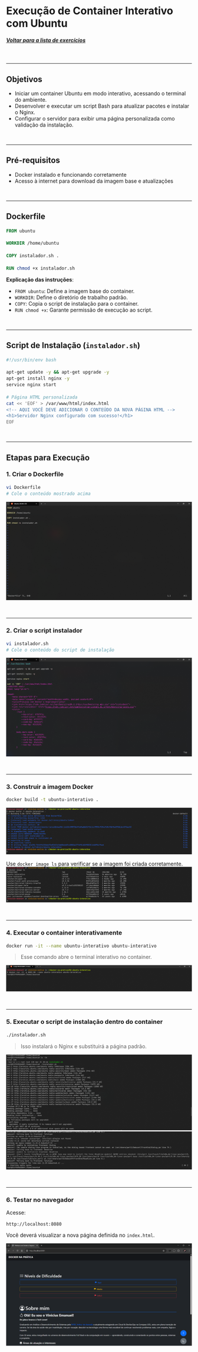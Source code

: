 # Execução de Container Interativo com Ubuntu
##### [Voltar para a lista de exercícios](../README.md)

<br>

---

## Objetivos

- Iniciar um container Ubuntu em modo interativo, acessando o terminal do ambiente.
- Desenvolver e executar um script Bash para atualizar pacotes e instalar o Nginx.
- Configurar o servidor para exibir uma página personalizada como validação da instalação.

<br>

---

## Pré-requisitos

- Docker instalado e funcionando corretamente
- Acesso à internet para download da imagem base e atualizações

<br>

---

## Dockerfile

```Dockerfile
FROM ubuntu

WORKDIR /home/ubuntu

COPY instalador.sh .

RUN chmod +x instalador.sh
```

**Explicação das instruções**:

- `FROM ubuntu`: Define a imagem base do container.
- `WORKDIR`: Define o diretório de trabalho padrão.
- `COPY`: Copia o script de instalação para o container.
- `RUN chmod +x`: Garante permissão de execução ao script.

<br>

---

## Script de Instalação (`instalador.sh`)

```bash
#!/usr/bin/env bash

apt-get update -y && apt-get upgrade -y
apt-get install nginx -y
service nginx start

# Página HTML personalizada
cat << 'EOF' > /var/www/html/index.html
<!-- AQUI VOCÊ DEVE ADICIONAR O CONTEÚDO DA NOVA PÁGINA HTML -->
<h1>Servidor Nginx configurado com sucesso!</h1>
EOF
```

<br>

---

## Etapas para Execução

### 1. Criar o Dockerfile

```bash
vi Dockerfile
# Cole o conteúdo mostrado acima
```
![alt text](<../assets/to_README/02 - DOCKERFILE.png>)

<br>

---

### 2. Criar o script instalador

```bash
vi instalador.sh
# Cole o conteúdo do script de instalação
```
![alt text](<../assets/to_README/02 - VI INSTALADOR.png>)

<br>

---

### 3. Construir a imagem Docker

```bash
docker build -t ubuntu-interativo .
```
![alt text](<../assets/to_README/02 - BUILD.png>)

Use `docker image ls` para verificar se a imagem foi criada corretamente.
![alt text](<../assets/to_README/02 - IMAGE LS.png>)

<br>

---

### 4. Executar o container interativamente

```bash
docker run -it --name ubuntu-interativo ubuntu-interativo
```

> Esse comando abre o terminal interativo no container.

![alt text](<../assets/to_README/02 - ACESSO I.png>)

<br>

---

### 5. Executar o script de instalação dentro do container

```bash
./instalador.sh
```

> Isso instalará o Nginx e substituirá a página padrão.

![alt text](<../assets/to_README/02 - INSTALADOR.png>)
![alt text](<../assets/to_README/02 - INSTALADOR 2.png>)

<br>

---

### 6. Testar no navegador

Acesse:

```
http://localhost:8080
```
Você deverá visualizar a nova página definida no `index.html`.

![alt text](<../assets/to_README/02 - TESTE.png>)
